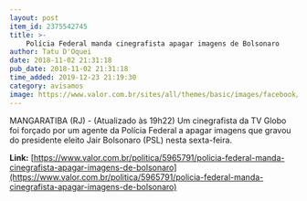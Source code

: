 ```yaml
---
layout: post
item_id: 2375542745
title: >-
    Polícia Federal manda cinegrafista apagar imagens de Bolsonaro
author: Tatu D'Oquei
date: 2018-11-02 21:31:18
pub_date: 2018-11-02 21:31:18
time_added: 2019-12-23 21:19:30
category: avisamos
image: https://www.valor.com.br/sites/all/themes/basic/images/facebook/valor-big.jpg
---
```


MANGARATIBA (RJ) - (Atualizado às 19h22) Um cinegrafista da TV Globo foi forçado por um agente da Polícia Federal a apagar imagens que gravou do presidente eleito Jair Bolsonaro (PSL) nesta sexta-feira.

**Link:** [https://www.valor.com.br/politica/5965791/policia-federal-manda-cinegrafista-apagar-imagens-de-bolsonaro](https://www.valor.com.br/politica/5965791/policia-federal-manda-cinegrafista-apagar-imagens-de-bolsonaro)

